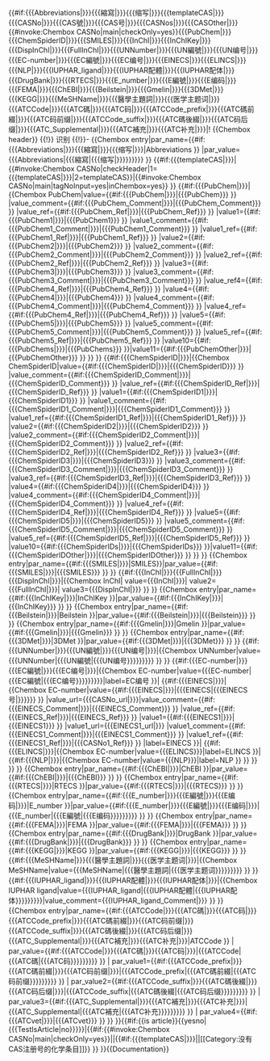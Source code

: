 <includeonly>{{#if:{{{Abbreviations|}}}{{{縮寫|}}}{{{缩写|}}}{{{templateCAS|}}}{{{CASNo|}}}{{{CAS號|}}}{{{CAS号|}}}{{{CASNos|}}}{{{CASOther|}}}{{#invoke:Chembox CASNo|main|checkOnly=yes}}{{{PubChem|}}}{{{ChemSpiderID|}}}{{{SMILES|}}}{{{InChI|}}}{{{InChIKey|}}}{{{DispInChI|}}}{{{FullInChI|}}}{{{UNNumber|}}}{{{UN編號|}}}{{{UN编号|}}}{{{EC-number|}}}{{{EC編號|}}}{{{EC编号|}}}{{{EINECS|}}}{{{ELINCS|}}}{{{NLP|}}}{{{IUPHAR_ligand|}}}{{{IUPHAR配體|}}}{{{IUPHAR配体|}}}{{{DrugBank|}}}{{{RTECS|}}}{{{E_number|}}}{{{E編號|}}}{{{E编码|}}}{{{FEMA|}}}{{{ChEBI|}}}{{{Beilstein|}}}{{{Gmelin|}}}{{{3DMet|}}}{{{KEGG|}}}{{{MeSHName|}}}{{{醫學主題詞|}}}{{{医学主题词|}}}{{{ATCCode|}}}{{{ATC碼|}}}{{{ATC码|}}}{{{ATCCode_prefix|}}}{{{ATC碼前綴|}}}{{{ATC码前缀|}}}{{{ATCCode_suffix|}}}{{{ATC碼後綴|}}}{{{ATC码后缀|}}}{{{ATC_Supplemental|}}}{{{ATC補充|}}}{{{ATC补充|}}}|! {{Chembox header}} {{!}} 识别
{{!}}-
{{Chembox entry|par_name={{#if:{{{Abbreviations|}}}{{{縮寫|}}}{{{缩写|}}}|Abbreviations }} |par_value={{{Abbreviations|{{{縮寫|{{{缩写|}}}}}}}}} }}
{{#if:{{{templateCAS|}}}|{{#invoke:Chembox CASNo|checkHeader|1={{{templateCAS|}}}|2=templateCAS}}|{{#invoke:Chembox CASNo|main|tagNoInput=yes|inChembox=yes}} }}
{{#if:{{{PubChem|}}}|{{Chembox PubChem|value={{#if:{{{PubChem|}}}|{{{PubChem}}} }} |value_comment={{#if:{{{PubChem_Comment|}}}|{{{PubChem_Comment}}} }} |value_ref={{#if:{{{PubChem_Ref|}}}|{{{PubChem_Ref}}} }} |value1={{#if:{{{PubChem1|}}}|{{{PubChem1}}} }} |value1_comment={{#if:{{{PubChem1_Comment|}}}|{{{PubChem1_Comment}}} }} |value1_ref={{#if:{{{PubChem1_Ref|}}}|{{{PubChem1_Ref}}} }} |value2={{#if:{{{PubChem2|}}}|{{{PubChem2}}} }} |value2_comment={{#if:{{{PubChem2_Comment|}}}|{{{PubChem2_Comment}}} }} |value2_ref={{#if:{{{PubChem2_Ref|}}}|{{{PubChem2_Ref}}} }} |value3={{#if:{{{PubChem3|}}}|{{{PubChem3}}} }} |value3_comment={{#if:{{{PubChem3_Comment|}}}|{{{PubChem3_Comment}}} }} |value_ref4={{#if:{{{PubChem4_Ref|}}}|{{{PubChem4_Ref}}} }} |value4={{#if:{{{PubChem4|}}}|{{{PubChem4}}} }} |value4_comment={{#if:{{{PubChem4_Comment|}}}|{{{PubChem4_Comment}}} }} |value4_ref={{#if:{{{PubChem4_Ref|}}}|{{{PubChem4_Ref}}} }} |value5={{#if:{{{PubChem5|}}}|{{{PubChem5}}} }} |value5_comment={{#if:{{{PubChem5_Comment|}}}|{{{PubChem5_Comment}}} }} |value5_ref={{#if:{{{PubChem5_Ref|}}}|{{{PubChem5_Ref}}} }} |value10={{#if:{{{PubChems|}}}|{{{PubChems}}} }}|value11={{#if:{{{PubChemOther|}}}|{{{PubChemOther}}} }} }} }}
{{#if:{{{ChemSpiderID|}}}|{{Chembox ChemSpiderID|value={{#if:{{{ChemSpiderID|}}}|{{{ChemSpiderID}}} }} |value_comment={{#if:{{{ChemSpiderID_Comment|}}}|{{{ChemSpiderID_Comment}}} }} |value_ref={{#if:{{{ChemSpiderID_Ref|}}}|{{{ChemSpiderID_Ref}}} }} |value1={{#if:{{{ChemSpiderID1|}}}|{{{ChemSpiderID1}}} }} |value1_comment={{#if:{{{ChemSpiderID1_Comment|}}}|{{{ChemSpiderID1_Comment}}} }} |value1_ref={{#if:{{{ChemSpiderID1_Ref|}}}|{{{ChemSpiderID1_Ref}}} }} |value2={{#if:{{{ChemSpiderID2|}}}|{{{ChemSpiderID2}}} }} |value2_comment={{#if:{{{ChemSpiderID2_Comment|}}}|{{{ChemSpiderID2_Comment}}} }} |value2_ref={{#if:{{{ChemSpiderID2_Ref|}}}|{{{ChemSpiderID2_Ref}}} }} |value3={{#if:{{{ChemSpiderID3|}}}|{{{ChemSpiderID3}}} }} |value3_comment={{#if:{{{ChemSpiderID3_Comment|}}}|{{{ChemSpiderID3_Comment}}} }} |value3_ref={{#if:{{{ChemSpiderID3_Ref|}}}|{{{ChemSpiderID3_Ref}}} }} |value4={{#if:{{{ChemSpiderID4|}}}|{{{ChemSpiderID4}}} }} |value4_comment={{#if:{{{ChemSpiderID4_Comment|}}}|{{{ChemSpiderID4_Comment}}} }} |value4_ref={{#if:{{{ChemSpiderID4_Ref|}}}|{{{ChemSpiderID4_Ref}}} }} |value5={{#if:{{{ChemSpiderID5|}}}|{{{ChemSpiderID5}}} }} |value5_comment={{#if:{{{ChemSpiderID5_Comment|}}}|{{{ChemSpiderID5_Comment}}} }} |value5_ref={{#if:{{{ChemSpiderID5_Ref|}}}|{{{ChemSpiderID5_Ref}}} }} |value10={{#if:{{{ChemSpiderIDs|}}}|{{{ChemSpiderIDs}}} }}|value11={{#if:{{{ChemSpiderIDOther|}}}|{{{ChemSpiderIDOther}}} }} }} }}
{{Chembox entry|par_name={{#if:{{{SMILES|}}}|SMILES}}|par_value={{#if:{{{SMILES|}}}|<span xml:lang="en" lang="en">{{{SMILES}}}</span> }} }}
{{#if:{{{InChI|}}}{{{FullInChI|}}}{{{DispInChI|}}}|{{Chembox InChI| value={{{InChI|}}}| value2={{{FullInChI|}}}| value3={{{DispInChI|}}} }} }}
{{Chembox entry|par_name={{#if:{{{InChIKey|}}}|InChIKey }}|par_value={{#if:{{{InChIKey|}}}|{{{InChIKey}}} }} }}
{{Chembox entry|par_name={{#if:{{{Beilstein|}}}|Beilstein }}|par_value={{#if:{{{Beilstein|}}}|{{{Beilstein}}} }} }}
{{Chembox entry|par_name={{#if:{{{Gmelin|}}}|Gmelin }}|par_value={{#if:{{{Gmelin|}}}|{{{Gmelin}}} }} }}
{{Chembox entry|par_name={{#if:{{{3DMet|}}}|3DMet }}|par_value={{#if:{{{3DMet|}}}|{{{3DMet}}} }} }}
{{#if:{{{UNNumber|}}}{{{UN編號|}}}{{{UN编号|}}}|{{Chembox UNNumber|value={{{UNNumber|{{{UN編號|{{{UN编号}}}}}}}}} }} }}
{{#if:{{{EC-number|}}}{{{EC編號|}}}{{{EC编号|}}}|{{Chembox EC-number|value={{{EC-number|{{{EC編號|{{{EC编号}}}}}}}}}|label=EC编号 }}|
{{#if:{{{EINECS|}}}|{{Chembox EC-number|value={{#if:{{{EINECS|}}}|{{{EINECS|{{{EINECS号|}}}}}} }} |value_url={{{CASNo_url|}}}|value_comment={{#if:{{{EINECS_Comment|}}}|{{{EINECS_Comment}}} }} |value_ref={{#if:{{{EINECS_Ref|}}}|{{{EINECS_Ref}}} }} |value1={{#if:{{{EINECS1|}}}|{{{EINECS1}}} }}   |value1_url={{{EINECS1_url|}}} |value1_comment={{#if:{{{EINECS1_Comment|}}}|{{{EINECS1_Comment}}} }} |value1_ref={{#if:{{{EINECS1_Ref|}}}|{{{CASNo1_Ref}}} }} |label=EINECS }}|
{{#if:{{{ELINCS|}}}|{{Chembox EC-number|value={{{ELINCS}}}|label=ELINCS }}|
{{#if:{{{NLP|}}}|{{Chembox EC-number|value={{{NLP}}}|label=NLP }} }} }} }} }}
{{Chembox entry|par_name={{#if:{{{ChEBI|}}}|ChEBI }}|par_value={{#if:{{{ChEBI|}}}|{{{ChEBI}}} }} }} 
{{Chembox entry|par_name={{#if:{{{RTECS|}}}|RTECS }}|par_value={{#if:{{{RTECS|}}}|{{{RTECS}}} }} }} 
{{Chembox entry|par_name={{#if:{{{E_number|}}}{{{E編號|}}}{{{E编码|}}}|E_number }}|par_value={{#if:{{{E_number|}}}{{{E編號|}}}{{{E编码|}}}|{{{E_number|{{{E編號|{{{E编码}}}}}}}}} }} }} 
{{Chembox entry|par_name={{#if:{{{FEMA|}}}|FEMA }}|par_value={{#if:{{{FEMA|}}}|{{{FEMA}}} }} }} 
{{Chembox entry|par_name={{#if:{{{DrugBank|}}}|DrugBank }}|par_value={{#if:{{{DrugBank|}}}|{{{DrugBank}}} }} }}
{{Chembox entry|par_name={{#if:{{{KEGG|}}}|KEGG }}|par_value={{#if:{{{KEGG|}}}|{{{KEGG}}} }} }}
{{#if:{{{MeSHName|}}}{{{醫學主題詞|}}}{{{医学主题词|}}}|{{Chembox MeSHName|value={{{MeSHName|{{{醫學主題詞|{{{医学主题词}}}}}}}}} }} }}
{{#if:{{{IUPHAR_ligand|}}}{{{IUPHAR配體|}}}{{{IUPHAR配体|}}}|{{Chembox IUPHAR ligand|value={{{IUPHAR_ligand|{{{IUPHAR配體|{{{IUPHAR配体}}}}}}}}}|value_comment={{{IUPHAR_ligand_Comment|}}} }} }}
{{Chembox entry|par_name={{#if:{{{ATCCode|}}}{{{ATC碼|}}}{{{ATC码|}}}{{{ATCCode_prefix|}}}{{{ATC碼前綴|}}}{{{ATC码前缀|}}}{{{ATCCode_suffix|}}}{{{ATC碼後綴|}}}{{{ATC码后缀|}}}{{{ATC_Supplemental|}}}{{{ATC補充|}}}{{{ATC补充|}}}|ATCCode }} | par_value={{#if:{{{ATCCode|}}}{{{ATC碼|}}}{{{ATC码|}}}|{{{ATCCode|{{{ATC碼|{{{ATC码}}}}}}}}} }} | par_value1={{#if:{{{ATCCode_prefix|}}}{{{ATC碼前綴|}}}{{{ATC码前缀|}}}|{{{ATCCode_prefix|{{{ATC碼前綴|{{{ATC码前缀}}}}}}}}} }} | par_value2={{#if:{{{ATCCode_suffix|}}}{{{ATC碼後綴|}}}{{{ATC码后缀|}}}|{{{ATCCode_suffix|{{{ATC碼後綴|{{{ATC码后缀}}}}}}}}} }} | par_value3={{#if:{{{ATC_Supplemental|}}}{{{ATC補充|}}}{{{ATC补充|}}}|{{{ATC_Supplemental|{{{ATC補充|{{{ATC补充}}}}}}}}} }} | par_value4={{#if:{{{ATCvet|}}}|{{{ATCvet}}} }} }}
}}{{#if:{{is article}}{{yesno|{{{TestIsArticle|no}}}}}|{{#if:{{#invoke:Chembox CASNo|main|checkOnly=yes}}||{{#if:{{{templateCAS|}}}||[[Category:没有CAS注册号的化学条目]]}} }} }}</includeonly><noinclude>{{Documentation}}</noinclude>